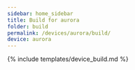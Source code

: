 ```yaml
---
sidebar: home_sidebar
title: Build for aurora
folder: build
permalink: /devices/aurora/build/
device: aurora
---
```

{% include templates/device_build.md %}
